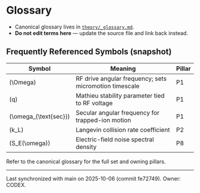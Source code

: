 # Glossary

- Canonical glossary lives in [`theory/_glossary.md`](../blob/main/theory/_glossary.md).
- **Do not edit terms here** — update the source file and link back instead.

## Frequently Referenced Symbols (snapshot)
| Symbol | Meaning | Pillar |
| --- | --- | --- |
| \(\Omega\) | RF drive angular frequency; sets micromotion timescale | P1 |
| \(q\) | Mathieu stability parameter tied to RF voltage | P1 |
| \(\omega_{\text{sec}}\) | Secular angular frequency for trapped-ion motion | P1 |
| \(k_L\) | Langevin collision rate coefficient | P2 |
| \(S_E(\omega)\) | Electric-field noise spectral density | P8 |

Refer to the canonical glossary for the full set and owning pillars.

---
Last synchronized with main on 2025-10-06 (commit fe72749). Owner: CODEX.
